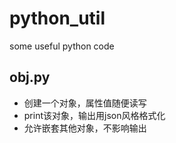 # python_util
some useful python code

## obj.py

* 创建一个对象，属性值随便读写
* print该对象，输出用json风格格式化
* 允许嵌套其他对象，不影响输出


